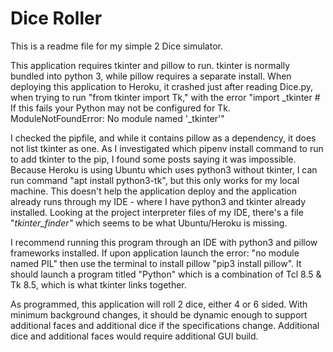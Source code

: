 # Dice Roller
This is a readme file for my simple 2 Dice simulator.

This application requires tkinter and pillow to run. tkinter is normally bundled into python 3, while pillow requires a separate install. When deploying this application to Heroku, it crashed just after reading Dice.py, when trying to run "from tkinter import Tk," with the error "import _tkinter # If this fails your Python may not be configured for Tk. ModuleNotFoundError: No module named '_tkinter'"

I checked the pipfile, and while it contains pillow as a dependency, it does not list tkinter as one. As I investigated which pipenv install command to run to add tkinter to the pip, I found some posts saying it was impossible. Because Heroku is using Ubuntu which uses python3 without tkinter, I can run command "apt install python3-tk", but this only works for my local machine. This doesn't help the application deploy and the application already runs through my IDE - where I have python3 and tkinter already installed. Looking at the project interpreter files of my IDE, there's a file "_tkinter_finder"_ which seems to be what Ubuntu/Heroku is missing. 

I recommend running this program through an IDE with python3 and pillow frameworks installed. If upon application launch the error: "no module named PIL" then use the terminal to install pillow "pip3 install pillow". It should launch a program titled "Python" which is a combination of Tcl 8.5 & Tk 8.5, which is what tkinter links together. 

As programmed, this application will roll 2 dice, either 4 or 6 sided. With minimum background changes, it should be dynamic enough to support additional faces and additional dice if the specifications change. Additional dice and additional faces would require additional GUI build. 
